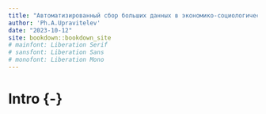 ```yaml
--- 
title: "Автоматизированный сбор больших данных в экономико-социологических исследованиях"
author: 'Ph.A.Upravitelev'
date: "2023-10-12"
site: bookdown::bookdown_site
# mainfont: Liberation Serif
# sansfont: Liberation Sans
# monofont: Liberation Mono  
---
```


# Intro {-}
